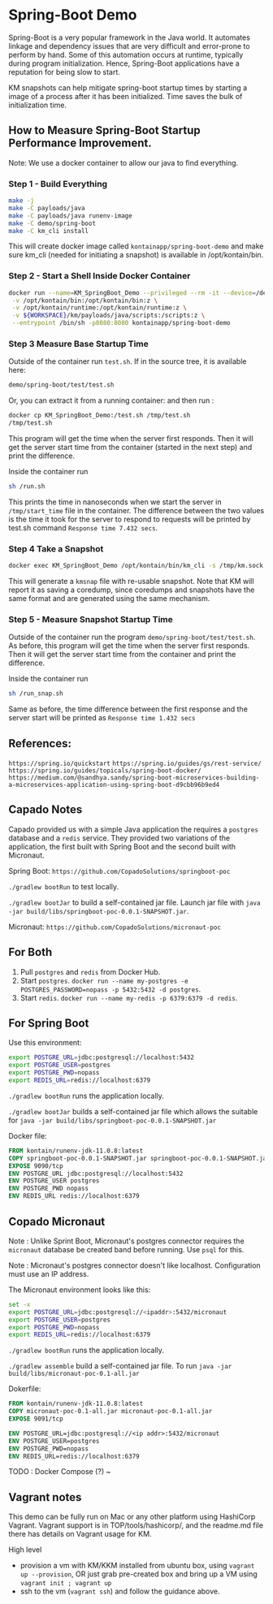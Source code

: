 # Spring-Boot Demo

Spring-Boot is a very popular framework in the Java world. It automates linkage and
dependency issues that are very difficult and error-prone to perform by hand.
Some of this automation occurs at runtime, typically during program initialization.
Hence, Spring-Boot applications have a reputation for being slow to start.

KM snapshots can help mitigate spring-boot startup times by starting a image of a process after it has been initialized. Time saves the bulk of initialization time.

## How to Measure Spring-Boot Startup Performance Improvement.

Note: We use a docker container to allow our java to find everything.

### Step 1 - Build Everything

```bash
make -j
make -C payloads/java
make -C payloads/java runenv-image
make -C demo/spring-boot
make -C km_cli install
```

This will create docker image called `kontainapp/spring-boot-demo` and make sure km_cli (needed for initiating a snapshot)
is available in /opt/kontain/bin.

### Step 2 - Start a Shell Inside Docker Container

```bash
docker run --name=KM_SpringBoot_Demo --privileged --rm -it --device=/dev/kvm \
 -v /opt/kontain/bin:/opt/kontain/bin:z \
 -v /opt/kontain/runtime:/opt/kontain/runtime:z \
 -v ${WORKSPACE}/km/payloads/java/scripts:/scripts:z \
 --entrypoint /bin/sh -p8080:8080 kontainapp/spring-boot-demo
```

### Step 3 Measure Base Startup Time

Outside of the container run `test.sh`. If in the source tree, it is available here:

```sh
demo/spring-boot/test/test.sh
```

Or, you can extract it from a running container: and then run :

```sh
docker cp KM_SpringBoot_Demo:/test.sh /tmp/test.sh
/tmp/test.sh
```

This program will get the time when the server first responds.
Then it will get the server start time from the container (started in the next step) and print the difference.

Inside the container run

```sh
sh /run.sh
```

This prints the time in nanoseconds when we start the server in `/tmp/start_time` file in the container.
The difference between the two values is the time it took for the server to respond to requests will be printed by test.sh command `Response time 7.432 secs`.

### Step 4 Take a Snapshot

```bash
docker exec KM_SpringBoot_Demo /opt/kontain/bin/km_cli -s /tmp/km.sock
```

This will generate a `kmsnap` file with re-usable snapshot.
Note that KM will report it as saving a coredump, since coredumps and snapshots have the same format
and are generated using the same mechanism.

### Step 5 - Measure Snapshot Startup Time

Outside of the container run the program `demo/spring-boot/test/test.sh`.
As before, this program will get the time when the server first responds.
Then it will get the server start time from the container and print the difference.

Inside the container run

```sh
sh /run_snap.sh
```

Same as before, the time difference between the first response and the server start will be printed as `Response time 1.432 secs`

## References:

`https://spring.io/quickstart`
`https://spring.io/guides/gs/rest-service/`
`https://spring.io/guides/topicals/spring-boot-docker/`
`https://medium.com/@sandhya.sandy/spring-boot-microservices-building-a-microservices-application-using-spring-boot-d9cbb96b9ed4`

## Capado Notes

Capado provided us with a simple Java application the requires a `postgres` database and a `redis`
service. They provided two variations of the application, the first built with Spring Boot and the
second built with Micronaut.

Spring Boot: `https://github.com/CopadoSolutions/springboot-poc`

`./gradlew bootRun` to test locally.

`./gradlew bootJar` to build a self-contained jar file.
Launch jar file with `java -jar build/libs/springboot-poc-0.0.1-SNAPSHOT.jar`.

Micronaut: `https://github.com/CopadoSolutions/micronaut-poc`

## For Both

1. Pull `postgres` and `redis` from Docker Hub.
2. Start `postgres`. `docker run --name my-postgres -e POSTGRES_PASSWORD=nopass -p 5432:5432 -d postgres`.
3. Start `redis`. `docker run --name my-redis -p 6379:6379 -d redis`.

## For Spring Boot

Use this environment:

```bash
export POSTGRE_URL=jdbc:postgresql://localhost:5432
export POSTGRE_USER=postgres
export POSTGRE_PWD=nopass
export REDIS_URL=redis://localhost:6379

```

`./gradlew bootRun` runs the application locally.

`./gradlew bootJar` builds a self-contained jar file which allows the suitable
for `java -jar build/libs/springboot-poc-0.0.1-SNAPSHOT.jar`

Docker file:

```Dockerfile
FROM kontain/runenv-jdk-11.0.8:latest
COPY springboot-poc-0.0.1-SNAPSHOT.jar springboot-poc-0.0.1-SNAPSHOT.jar
EXPOSE 9090/tcp
ENV POSTGRE_URL jdbc:postgresql://localhost:5432
ENV POSTGRE_USER postgres
ENV POSTGRE_PWD nopass
ENV REDIS_URL redis://localhost:6379
```

## Copado Micronaut

Note
: Unlike Sprint Boot, Micronaut's postgres connector requires the `micronaut`
database be created band before running. Use `psql` for this.

Note
: Micronaut's postgres connector doesn't like localhost. Configuration must
use an IP address.

The Micronaut environment looks like this:

```bash
set -x
export POSTGRE_URL=jdbc:postgresql://<ipaddr>:5432/micronaut
export POSTGRE_USER=postgres
export POSTGRE_PWD=nopass
export REDIS_URL=redis://localhost:6379
```

`./gradlew bootRun` runs the application locally.

`./gradlew assemble` build a self-contained jar file.
To run `java -jar build/libs/micronaut-poc-0.1-all.jar`

Dokerfile:

```Dockerfile
FROM kontain/runenv-jdk-11.0.8:latest
COPY micronaut-poc-0.1-all.jar micronaut-poc-0.1-all.jar
EXPOSE 9091/tcp

ENV POSTGRE_URL=jdbc:postgresql://<ip addr>:5432/micronaut
ENV POSTGRE_USER=postgres
ENV POSTGRE_PWD=nopass
ENV REDIS_URL=redis://localhost:6379
```

TODO
: Docker Compose (?)
~


## Vagrant notes

This demo can be fully run on Mac or any other platform using HashiCorp Vagrant.
Vagrant support is in TOP/tools/hashicorp/, and the readme.md file there has details on Vagrant usage for KM.

High level

* provision a vm with KM/KKM installed from ubuntu box, using `vagrant up --provision`, OR just grab pre-created box and bring up a VM using `vagrant init ; vagrant up`
* ssh to the vm (`vagrant ssh`) and follow the guidance above.